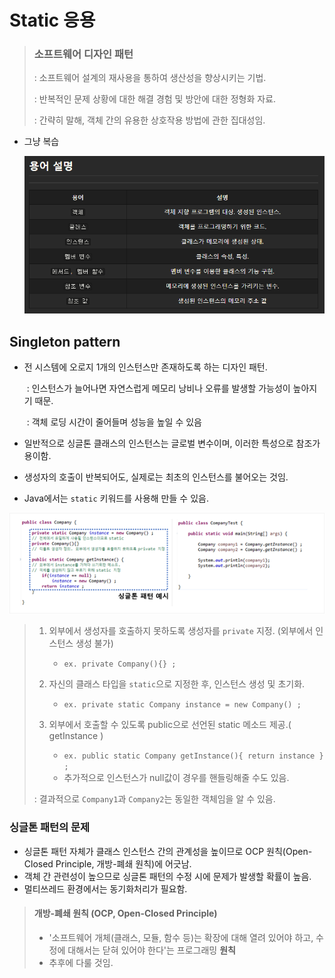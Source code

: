 # Static 응용




>  ### 소프트웨어 디자인 패턴
>
>  : 소프트웨어 설계의 재사용을 통하여 생산성을 향상시키는 기법.
>
>  : 반복적인 문제 상황에 대한 해결 경험 및 방안에 대한 정형화 자료. 
>
>  : 간략히 말해, 객체 간의 유용한 상호작용 방법에 관한 집대성임.



* 그냥 복습

    <img src="images/image-20200926094521180.png" alt="image-20200926094521180" style="zoom:67%;" />



##  Singleton pattern

* 전 시스템에 오로지 1개의 인스턴스만 존재하도록 하는 디자인 패턴.

    ​	:  인스턴스가 늘어나면 자연스럽게 메모리 낭비나 오류를 발생할 가능성이 높아지기 때문.

    ​	:  객체 로딩 시간이 줄어들며 성능을 높일 수 있음

* 일반적으로 싱글톤 클래스의 인스턴스는 글로벌 변수이며, 이러한 특성으로 참조가 용이함.

* 생성자의 호출이 반복되어도, 실제로는 최초의 인스턴스를 불어오는 것임.

* Java에서는 `static` 키워드를 사용해 만들 수 있음. 

    

![image-20200926112526776](images/image-20200926112526776.png)

>1. 외부에서 생성자를 호출하지 못하도록 생성자를 `private` 지정. (외부에서 인스턴스 생성 불가)
>
>    * `ex. private Company(){} ;`
>2. 자신의 클래스 타입을 `static`으로 지정한 후, 인스턴스 생성 및 초기화.
>
>    * `ex. private static Company instance = new Company() ;`
>
>3. 외부에서 호출할 수 있도록 public으로 선언된 static 메소드 제공.( getInstance )
>
>    * `ex. public static Company getInstance(){ return instance } ;`
>    * 추가적으로 인스턴스가 null값이 경우를 핸들링해줄 수도 있음.
>
> :  결과적으로 `Company1`과 `Company2`는 동일한 객체임을 알 수 있음.



### 싱글톤 패턴의 문제

* 싱글톤 패턴 자체가 클래스 인스턴스 간의 관계성을 높이므로 OCP 원칙(Open-Closed Principle, 개방-폐쇄 원칙)에 어긋남.
* 객체 간 관련성이 높으므로 싱글톤 패턴의 수정 시에 문제가 발생할 확률이 높음.
* 멀티쓰레드 환경에서는 동기화처리가 필요함.



>#### 개방-폐쇄 원칙 (OCP, Open-Closed Principle)
>
>* '소프트웨어 개체(클래스, 모듈, 함수 등)는 확장에 대해 열려 있어야 하고, 수정에 대해서는 닫혀 있어야 한다'는 프로그래밍 **원칙**
>* 추후에 다룰 것임.